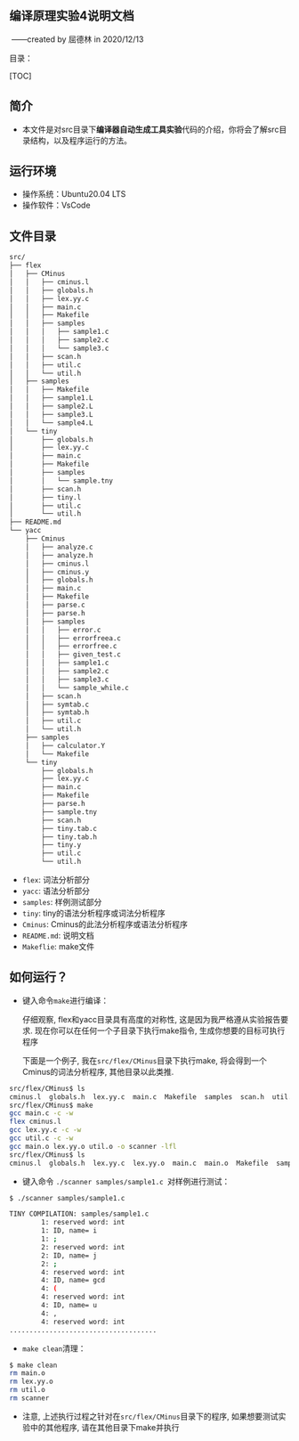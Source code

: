 

## 编译原理实验4说明文档

​																																																				——created by 屈德林 in 2020/12/13

目录：

[TOC]

## 简介

- 本文件是对src目录下**编译器自动生成工具实验**代码的介绍，你将会了解src目录结构，以及程序运行的方法。



## 运行环境

- 操作系统：Ubuntu20.04 LTS
- 操作软件：VsCode



## 文件目录

```bash
src/
├── flex
│   ├── CMinus
│   │   ├── cminus.l
│   │   ├── globals.h
│   │   ├── lex.yy.c
│   │   ├── main.c
│   │   ├── Makefile
│   │   ├── samples
│   │   │   ├── sample1.c
│   │   │   ├── sample2.c
│   │   │   └── sample3.c
│   │   ├── scan.h
│   │   ├── util.c
│   │   └── util.h
│   ├── samples
│   │   ├── Makefile
│   │   ├── sample1.L
│   │   ├── sample2.L
│   │   ├── sample3.L
│   │   └── sample4.L
│   └── tiny
│       ├── globals.h
│       ├── lex.yy.c
│       ├── main.c
│       ├── Makefile
│       ├── samples
│       │   └── sample.tny
│       ├── scan.h
│       ├── tiny.l
│       ├── util.c
│       └── util.h
├── README.md
└── yacc
    ├── Cminus
    │   ├── analyze.c
    │   ├── analyze.h
    │   ├── cminus.l
    │   ├── cminus.y
    │   ├── globals.h
    │   ├── main.c
    │   ├── Makefile
    │   ├── parse.c
    │   ├── parse.h
    │   ├── samples
    │   │   ├── error.c
    │   │   ├── errorfreea.c
    │   │   ├── errorfree.c
    │   │   ├── given_test.c
    │   │   ├── sample1.c
    │   │   ├── sample2.c
    │   │   ├── sample3.c
    │   │   └── sample_while.c
    │   ├── scan.h
    │   ├── symtab.c
    │   ├── symtab.h
    │   ├── util.c
    │   └── util.h
    ├── samples
    │   ├── calculator.Y
    │   └── Makefile
    └── tiny
        ├── globals.h
        ├── lex.yy.c
        ├── main.c
        ├── Makefile
        ├── parse.h
        ├── sample.tny
        ├── scan.h
        ├── tiny.tab.c
        ├── tiny.tab.h
        ├── tiny.y
        ├── util.c
        └── util.h
```

- `flex`: 词法分析部分
- `yacc`: 语法分析部分
- `samples`: 样例测试部分
- `tiny`: tiny的语法分析程序或词法分析程序
- `Cminus`: Cminus的此法分析程序或语法分析程序
- `README.md`: 说明文档
- `Makeflie`: make文件



## 如何运行？

- 键入命令`make`进行编译：

  仔细观察, flex和yacc目录具有高度的对称性, 这是因为我严格遵从实验报告要求. 现在你可以在任何一个子目录下执行make指令, 生成你想要的目标可执行程序

  下面是一个例子, 我在`src/flex/CMinus`目录下执行make, 将会得到一个Cminus的词法分析程序, 其他目录以此类推.

```bash
src/flex/CMinus$ ls
cminus.l  globals.h  lex.yy.c  main.c  Makefile  samples  scan.h  util.c  util.h
src/flex/CMinus$ make
gcc main.c -c -w
flex cminus.l
gcc lex.yy.c -c -w
gcc util.c -c -w
gcc main.o lex.yy.o util.o -o scanner -lfl
src/flex/CMinus$ ls
cminus.l  globals.h  lex.yy.c  lex.yy.o  main.c  main.o  Makefile  samples  scan.h  scanner  util.c  util.h  util.o
```

- 键入命令 `./scanner samples/sample1.c `对样例进行测试：

```bash
$ ./scanner samples/sample1.c 

TINY COMPILATION: samples/sample1.c
        1: reserved word: int
        1: ID, name= i
        1: ;
        2: reserved word: int
        2: ID, name= j
        2: ;
        4: reserved word: int
        4: ID, name= gcd
        4: (
        4: reserved word: int
        4: ID, name= u
        4: ,
        4: reserved word: int
.....................................
```

- `make clean`清理：

```bash
$ make clean
rm main.o
rm lex.yy.o
rm util.o
rm scanner
```

- 注意, 上述执行过程之针对在`src/flex/CMinus`目录下的程序, 如果想要测试实验中的其他程序, 请在其他目录下make并执行